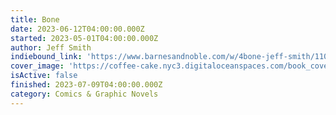 ```yaml
---
title: Bone
date: 2023-06-12T04:00:00.000Z
started: 2023-05-01T04:00:00.000Z
author: Jeff Smith
indiebound_link: 'https://www.barnesandnoble.com/w/4bone-jeff-smith/1107838311'
cover_image: 'https://coffee-cake.nyc3.digitaloceanspaces.com/book_covers/2023/bone.jpg'
isActive: false
finished: 2023-07-09T04:00:00.000Z
category: Comics & Graphic Novels
---
```


